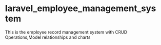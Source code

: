 # laravel_employee_management_system
This is the employee record management system with CRUD Operations,Model relationships and charts
